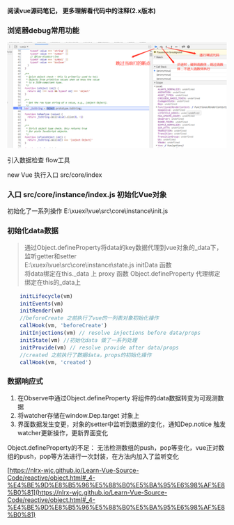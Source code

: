 <!--
 * @Description: In User Settings Edit
 * @Author: your name
 * @Date: 2019-09-19 11:23:33
 * @LastEditTime: 2019-09-20 10:39:01
 * @LastEditors: Please set LastEditors
 -->
#### 阅读vue源码笔记， 更多理解看代码中的注释(2.x版本) 


### 浏览器debug常用功能
![avatar](https://github.com/lusteng/qs/blob/master/images/debug-demo.png)

引入数据检查 flow工具

 
new Vue 执行入口 src/core/index 


### 入口 src/core/instance/index.js  初始化Vue对象

初始化了一系列操作  E:\xuexi\vue\src\core\instance\init.js

### 初始化data数据
> 通过Object.defineProperty将data的key数据代理到vue对象的_data下，监听getter和setter  
E:\xuexi\vue\src\core\instance\state.js
initData 函数  
将data绑定在this._data 上
proxy 函数
Object.defineProperty 代理绑定 绑定在this的_data上

```js  
    initLifecycle(vm)  
    initEvents(vm)
    initRender(vm)
    //beforeCreate 之前执行了vue的一列表对象初始化操作
    callHook(vm, 'beforeCreate')
    initInjections(vm) // resolve injections before data/props
    initState(vm) //初始化data 做了一系列处理
    initProvide(vm) // resolve provide after data/props
    //created 之前执行了数据data，props的初始化操作
    callHook(vm, 'created')

```

### 数据响应式

1. 在Observe中通过Object.defineProperty 将组件的data数据转变为可观测数据
2. 将watcher存储在window.Dep.target 对象上
3. 界面数据发生变更，对象的setter中监听到数据的变化，通知Dep.notice 触发watcher更新操作，更新界面变化

 
Object.defineProperty的不足：
    无法检测数组的push，pop等变化，vue正对数组的push，pop等方法进行一次封装，在方法内加入了监听变化
    
[https://nlrx-wjc.github.io/Learn-Vue-Source-Code/reactive/object.html#_4-%E4%BE%9D%E8%B5%96%E5%88%B0%E5%BA%95%E6%98%AF%E8%B0%81](https://nlrx-wjc.github.io/Learn-Vue-Source-Code/reactive/object.html#_4-%E4%BE%9D%E8%B5%96%E5%88%B0%E5%BA%95%E6%98%AF%E8%B0%81)
